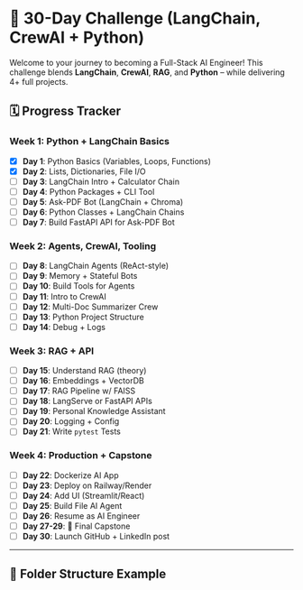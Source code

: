 # 🧠 30-Day Challenge (LangChain, CrewAI + Python)

Welcome to your journey to becoming a Full-Stack AI Engineer! This challenge blends **LangChain**, **CrewAI**, **RAG**, and **Python** – while delivering 4+ full projects.

## 🗓️ Progress Tracker

### Week 1: Python + LangChain Basics

- [x] **Day 1**: Python Basics (Variables, Loops, Functions)
- [x] **Day 2**: Lists, Dictionaries, File I/O
- [ ] **Day 3**: LangChain Intro + Calculator Chain
- [ ] **Day 4**: Python Packages + CLI Tool
- [ ] **Day 5**: Ask-PDF Bot (LangChain + Chroma)
- [ ] **Day 6**: Python Classes + LangChain Chains
- [ ] **Day 7**: Build FastAPI API for Ask-PDF Bot

### Week 2: Agents, CrewAI, Tooling

- [ ] **Day 8**: LangChain Agents (ReAct-style)
- [ ] **Day 9**: Memory + Stateful Bots
- [ ] **Day 10**: Build Tools for Agents
- [ ] **Day 11**: Intro to CrewAI
- [ ] **Day 12**: Multi-Doc Summarizer Crew
- [ ] **Day 13**: Python Project Structure
- [ ] **Day 14**: Debug + Logs

### Week 3: RAG + API

- [ ] **Day 15**: Understand RAG (theory)
- [ ] **Day 16**: Embeddings + VectorDB
- [ ] **Day 17**: RAG Pipeline w/ FAISS
- [ ] **Day 18**: LangServe or FastAPI APIs
- [ ] **Day 19**: Personal Knowledge Assistant
- [ ] **Day 20**: Logging + Config
- [ ] **Day 21**: Write `pytest` Tests

### Week 4: Production + Capstone

- [ ] **Day 22**: Dockerize AI App
- [ ] **Day 23**: Deploy on Railway/Render
- [ ] **Day 24**: Add UI (Streamlit/React)
- [ ] **Day 25**: Build File AI Agent
- [ ] **Day 26**: Resume as AI Engineer
- [ ] **Day 27-29**: 🚀 Final Capstone
- [ ] **Day 30**: Launch GitHub + LinkedIn post

---

## 📁 Folder Structure Example
